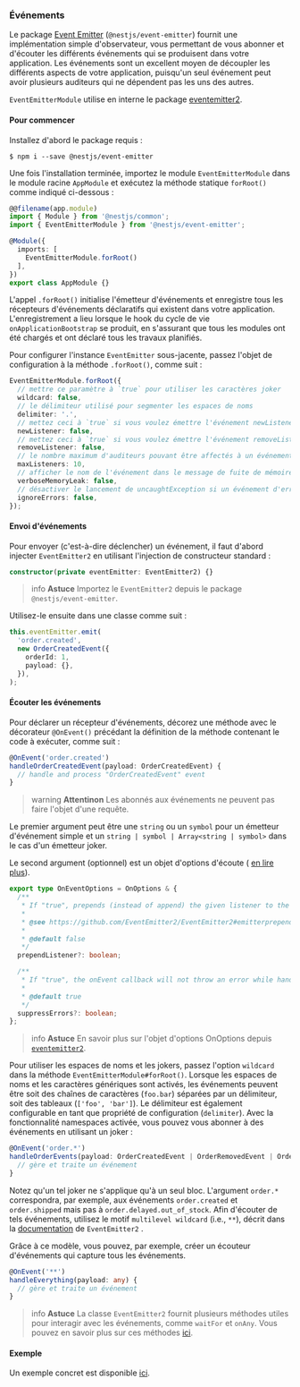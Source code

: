 ### Événements

Le package [Event Emitter](https://www.npmjs.com/package/@nestjs/event-emitter) (`@nestjs/event-emitter`) fournit une implémentation simple d'observateur, vous permettant de vous abonner et d'écouter les différents événements qui se produisent dans votre application. Les événements sont un excellent moyen de découpler les différents aspects de votre application, puisqu'un seul événement peut avoir plusieurs auditeurs qui ne dépendent pas les uns des autres.

`EventEmitterModule` utilise en interne le package [eventemitter2](https://github.com/EventEmitter2/EventEmitter2).

#### Pour commencer

Installez d'abord le package requis :

```shell
$ npm i --save @nestjs/event-emitter
```

Une fois l'installation terminée, importez le module `EventEmitterModule` dans le module racine `AppModule` et exécutez la méthode statique `forRoot()` comme indiqué ci-dessous :

```typescript
@@filename(app.module)
import { Module } from '@nestjs/common';
import { EventEmitterModule } from '@nestjs/event-emitter';

@Module({
  imports: [
    EventEmitterModule.forRoot()
  ],
})
export class AppModule {}
```

L'appel `.forRoot()` initialise l'émetteur d'événements et enregistre tous les récepteurs d'événements déclaratifs qui existent dans votre application. L'enregistrement a lieu lorsque le hook du cycle de vie `onApplicationBootstrap` se produit, en s'assurant que tous les modules ont été chargés et ont déclaré tous les travaux planifiés.

Pour configurer l'instance `EventEmitter` sous-jacente, passez l'objet de configuration à la méthode `.forRoot()`, comme suit :

```typescript
EventEmitterModule.forRoot({
  // mettre ce paramètre à `true` pour utiliser les caractères joker
  wildcard: false,
  // le délimiteur utilisé pour segmenter les espaces de noms
  delimiter: '.',
  // mettez ceci à `true` si vous voulez émettre l'événement newListener
  newListener: false,
  // mettez ceci à `true` si vous voulez émettre l'événement removeListener
  removeListener: false,
  // le nombre maximum d'auditeurs pouvant être affectés à un événement
  maxListeners: 10,
  // afficher le nom de l'événement dans le message de fuite de mémoire lorsque le nombre d'auditeurs attribués est supérieur au nombre maximal.
  verboseMemoryLeak: false,
  // désactiver le lancement de uncaughtException si un événement d'erreur est émis et qu'il n'a pas d'auditeurs
  ignoreErrors: false,
});
```

#### Envoi d'événements

Pour envoyer (c'est-à-dire déclencher) un événement, il faut d'abord injecter `EventEmitter2` en utilisant l'injection de constructeur standard :

```typescript
constructor(private eventEmitter: EventEmitter2) {}
```

> info **Astuce** Importez le `EventEmitter2` depuis le package `@nestjs/event-emitter`.

Utilisez-le ensuite dans une classe comme suit :

```typescript
this.eventEmitter.emit(
  'order.created',
  new OrderCreatedEvent({
    orderId: 1,
    payload: {},
  }),
);
```

#### Écouter les événements

Pour déclarer un récepteur d'événements, décorez une méthode avec le décorateur `@OnEvent()` précédant la définition de la méthode contenant le code à exécuter, comme suit :

```typescript
@OnEvent('order.created')
handleOrderCreatedEvent(payload: OrderCreatedEvent) {
  // handle and process "OrderCreatedEvent" event
}
```

> warning **Attentinon** Les abonnés aux événements ne peuvent pas faire l'objet d'une requête.

Le premier argument peut être une `string` ou un `symbol` pour un émetteur d'événement simple et un `string | symbol | Array<string | symbol>` dans le cas d'un émetteur joker.

Le second argument (optionnel) est un objet d'options d'écoute ( [en lire plus](https://github.com/EventEmitter2/EventEmitter2#emitteronevent-listener-options-objectboolean)).


```typescript
export type OnEventOptions = OnOptions & {
  /**
   * If "true", prepends (instead of append) the given listener to the array of listeners.
   *
   * @see https://github.com/EventEmitter2/EventEmitter2#emitterprependlistenerevent-listener-options
   *
   * @default false
   */
  prependListener?: boolean;

  /**
   * If "true", the onEvent callback will not throw an error while handling the event. Otherwise, if "false" it will throw an error.
   * 
   * @default true
   */
  suppressErrors?: boolean;
};
```

> info **Astuce** En savoir plus sur l'objet d'options OnOptions depuis [`eventemitter2`](https://github.com/EventEmitter2/EventEmitter2#emitteronevent-listener-options-objectboolean).

Pour utiliser les espaces de noms et les jokers, passez l'option `wildcard` dans la méthode `EventEmitterModule#forRoot()`. Lorsque les espaces de noms et les caractères génériques sont activés, les événements peuvent être soit des chaînes de caractères (`foo.bar`) séparées par un délimiteur, soit des tableaux (`['foo', 'bar']`). Le délimiteur est également configurable en tant que propriété de configuration (`delimiter`). Avec la fonctionnalité namespaces activée, vous pouvez vous abonner à des événements en utilisant un joker :

```typescript
@OnEvent('order.*')
handleOrderEvents(payload: OrderCreatedEvent | OrderRemovedEvent | OrderUpdatedEvent) {
  // gère et traite un événement
}
```

Notez qu'un tel joker ne s'applique qu'à un seul bloc. L'argument `order.*` correspondra, par exemple, aux événements `order.created` et `order.shipped` mais pas à `order.delayed.out_of_stock`. Afin d'écouter de tels événements, utilisez le motif `multilevel wildcard` (i.e., `**`), décrit dans la [documentation](https://github.com/EventEmitter2/EventEmitter2#multi-level-wildcards) de `EventEmitter2` .

Grâce à ce modèle, vous pouvez, par exemple, créer un écouteur d'événements qui capture tous les événements.

```typescript
@OnEvent('**')
handleEverything(payload: any) {
  // gère et traite un événement
}
```

> info **Astuce** La classe `EventEmitter2` fournit plusieurs méthodes utiles pour interagir avec les événements, comme `waitFor` et `onAny`. Vous pouvez en savoir plus sur ces méthodes [ici](https://github.com/EventEmitter2/EventEmitter2).

#### Exemple

Un exemple concret est disponible [ici](https://github.com/nestjs/nest/tree/master/sample/30-event-emitter).
